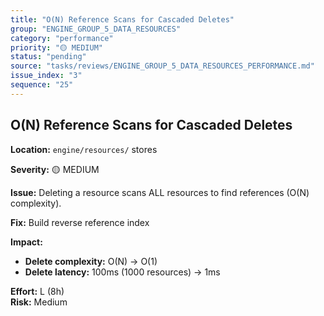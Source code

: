 ```yaml
---
title: "O(N) Reference Scans for Cascaded Deletes"
group: "ENGINE_GROUP_5_DATA_RESOURCES"
category: "performance"
priority: "🟡 MEDIUM"
status: "pending"
source: "tasks/reviews/ENGINE_GROUP_5_DATA_RESOURCES_PERFORMANCE.md"
issue_index: "3"
sequence: "25"
---
```


## O(N) Reference Scans for Cascaded Deletes

**Location:** `engine/resources/` stores

**Severity:** 🟡 MEDIUM

**Issue:**
Deleting a resource scans ALL resources to find references (O(N) complexity).

**Fix:** Build reverse reference index

**Impact:**

- **Delete complexity:** O(N) → O(1)
- **Delete latency:** 100ms (1000 resources) → 1ms

**Effort:** L (8h)  
**Risk:** Medium
